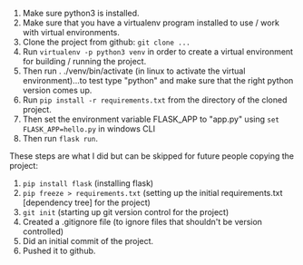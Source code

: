 1. Make sure python3 is installed.
2. Make sure that you have a virtualenv program installed to use / work with virtual environments.
3. Clone the project from github: ```git clone ...```
4. Run ```virtualenv -p python3 venv``` in order to create a virtual environment for building / running the project.
5. Then run . ./venv/bin/activate (in linux to activate the virtual environment)...to test type "python" and make sure that the right python version comes up.
6. Run ```pip install -r requirements.txt``` from the directory of the cloned project.
7. Then set the environment variable FLASK_APP to "app.py" using ```set FLASK_APP=hello.py``` in windows CLI
8. Then run ```flask run```.

These steps are what I did but can be skipped for future people copying the project:
1. ```pip install flask``` (installing flask)
2. ```pip freeze > requirements.txt``` (setting up the initial requirements.txt [dependency tree] for the project)
3. ```git init``` (starting up git version control for the project)
4. Created a .gitignore file (to ignore files that shouldn't be version controlled)
5. Did an initial commit of the project.
6. Pushed it to github.
